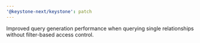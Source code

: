 ```yaml
---
'@keystone-next/keystone': patch
---
```


Improved query generation performance when querying single relationships without filter-based access control.
